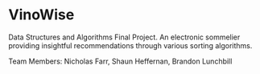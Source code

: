 # VinoWise
Data Structures and Algorithms Final Project. An electronic sommelier providing insightful recommendations through various sorting algorithms.

Team Members: Nicholas Farr, Shaun Heffernan, Brandon Lunchbill

